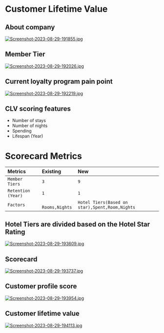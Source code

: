# Customer Lifetime Value

## About company

[![Screenshot-2023-08-29-191855.jpg](https://i.postimg.cc/fkn3MBtQ/Screenshot-2023-08-29-191855.jpg)](https://postimg.cc/rRjyJGNf)

## Member Tier

[![Screenshot-2023-08-29-192026.jpg](https://i.postimg.cc/L5MYpxZK/Screenshot-2023-08-29-192026.jpg)](https://postimg.cc/qhjMcXLj)

## Current loyalty program pain point

[![Screenshot-2023-08-29-192219.jpg](https://i.postimg.cc/brK6pc9Y/Screenshot-2023-08-29-192219.jpg)](https://postimg.cc/XBkKkPPt)


## CLV scoring features

- Number of stays              
- Number of nights
- Spending
- Lifespan (Year)

# Scorecard Metrics


| Metrics | Existing     | New                |
| :-------- | :------- | :------------ |
| `Member Tiers ` | `3`  | `9` |
| `Retention (Year)` | `1` | `1` |
| `Factors` | ` Rooms,Nights` |  `Hotel Tiers(Based on star),Spent,Room,Nights`|

## Hotel Tiers are divided based on the Hotel Star Rating

[![Screenshot-2023-08-29-193609.jpg](https://i.postimg.cc/MHnS9QDc/Screenshot-2023-08-29-193609.jpg)](https://postimg.cc/7Jrd6bjD)


## Scorecard

[![Screenshot-2023-08-29-193737.jpg](https://i.postimg.cc/hjgwJ76F/Screenshot-2023-08-29-193737.jpg)](https://postimg.cc/wtfFZ39F)


## Customer profile score

[![Screenshot-2023-08-29-193954.jpg](https://i.postimg.cc/Wz0xtwbP/Screenshot-2023-08-29-193954.jpg)](https://postimg.cc/30JtcpvL)


## Customer lifetime value

[![Screenshot-2023-08-29-194113.jpg](https://i.postimg.cc/sgSFLyR2/Screenshot-2023-08-29-194113.jpg)](https://postimg.cc/3kKbysNM)
